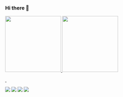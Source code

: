 ### Hi there 👋

<div>
  <a href="https://github.com/rodrigoreis">
  <img height="180em" src="https://github-readme-stats.vercel.app/api?username=rodrigoreis&show_icons=true&theme=nightowl&include_all_commits=true&count_private=true"/>
  <img height="180em" src="https://github-readme-stats.vercel.app/api/top-langs/?username=rodrigoreis&layout=compact&langs_count=7&theme=nightowl"/>
</div>

  <p>&nbsp;</p>

<div> 
  <a href="https://instagram.com/rodrigosor" target="_blank"><img src="https://img.shields.io/badge/-Instagram-%23E4405F?flat&logo=instagram&logoColor=white" target="_blank"></a>
  <a href = "mailto:rodrigo@rodrigoreis.net"><img src="https://img.shields.io/static/v1?label=email&message=rodrigo@rodrigoreis.net&color=#000" target="_blank"></a>
  <a href="https://www.linkedin.com/in/rodrigosor" target="_blank"><img src="https://img.shields.io/badge/-LinkedIn-%230077B5?style=flat&logo=linkedin&logoColor=white" target="_blank"></a>
  <a href="https://twitter.com/rodrigoreis" target="_blank"><img src="https://img.shields.io/twitter/follow/rodrigoreis?label=me%20siga%20%40rodrigoreis"></a>
</div>

